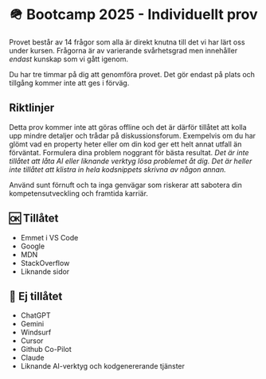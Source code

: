 # 🪖 Bootcamp 2025 - Individuellt prov

Provet består av 14 frågor som alla är direkt knutna till det vi har lärt oss under kursen. Frågorna är av varierande svårhetsgrad men innehåller _endast_ kunskap som vi gått igenom.

Du har tre timmar på dig att genomföra provet. Det gör endast på plats och tillgång kommer inte att ges i förväg.

## Riktlinjer

Detta prov kommer inte att göras offline och det är därför tillåtet att kolla upp mindre detaljer och trådar på diskussionsforum. Exempelvis om du har glömt vad en property heter eller om din kod ger ett helt annat utfall än förväntat. Formulera dina problem noggrant för bästa resultat. _Det är inte tillåtet att låta AI eller liknande verktyg lösa problemet åt dig. Det är heller inte tillåtet att klistra in hela kodsnippets skrivna av någon annan._

Använd sunt förnuft och ta inga genvägar som riskerar att sabotera din kompetensutveckling och framtida karriär.

## 🆗 Tillåtet

- Emmet i VS Code
- Google
- MDN
- StackOverflow
- Liknande sidor

## 🚫 Ej tillåtet

- ChatGPT
- Gemini
- Windsurf
- Cursor
- Github Co-Pilot
- Claude
- Liknande AI-verktyg och kodgenererande tjänster
